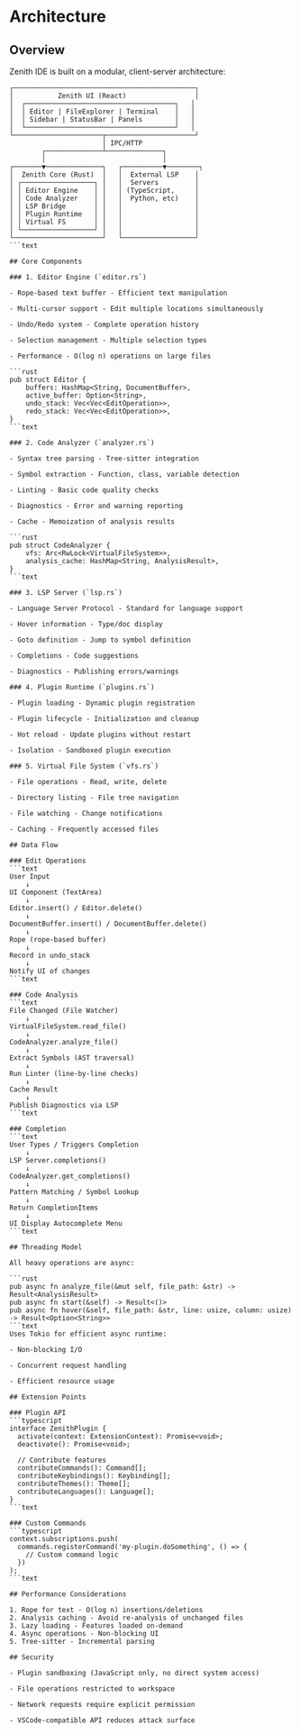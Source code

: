 # Architecture

## Overview

Zenith IDE is built on a modular, client-server architecture:

```text
┌─────────────────────────────────────────────┐
│           Zenith UI (React)                 │
│  ┌─────────────────────────────────────┐   │
│  │ Editor | FileExplorer | Terminal    │   │
│  │ Sidebar | StatusBar | Panels        │   │
│  └─────────────────────────────────────┘   │
└──────────────────────┬──────────────────────┘
                       │ IPC/HTTP
        ┌──────────────┴──────────────┐
        │                             │
┌───────▼──────────────┐   ┌──────────▼────────┐
│  Zenith Core (Rust)  │   │  External LSP    │
│ ┌──────────────────┐ │   │  Servers         │
│ │ Editor Engine    │ │   │ (TypeScript,     │
│ │ Code Analyzer    │ │   │  Python, etc)    │
│ │ LSP Bridge       │ │   │                  │
│ │ Plugin Runtime   │ │   │                  │
│ │ Virtual FS       │ │   │                  │
│ └──────────────────┘ │   │                  │
└──────────────────────┘   └──────────────────┘
```text

## Core Components

### 1. Editor Engine (`editor.rs`)

- Rope-based text buffer - Efficient text manipulation

- Multi-cursor support - Edit multiple locations simultaneously

- Undo/Redo system - Complete operation history

- Selection management - Multiple selection types

- Performance - O(log n) operations on large files

```rust
pub struct Editor {
    buffers: HashMap<String, DocumentBuffer>,
    active_buffer: Option<String>,
    undo_stack: Vec<Vec<EditOperation>>,
    redo_stack: Vec<Vec<EditOperation>>,
}
```text

### 2. Code Analyzer (`analyzer.rs`)

- Syntax tree parsing - Tree-sitter integration

- Symbol extraction - Function, class, variable detection

- Linting - Basic code quality checks

- Diagnostics - Error and warning reporting

- Cache - Memoization of analysis results

```rust
pub struct CodeAnalyzer {
    vfs: Arc<RwLock<VirtualFileSystem>>,
    analysis_cache: HashMap<String, AnalysisResult>,
}
```text

### 3. LSP Server (`lsp.rs`)

- Language Server Protocol - Standard for language support

- Hover information - Type/doc display

- Goto definition - Jump to symbol definition

- Completions - Code suggestions

- Diagnostics - Publishing errors/warnings

### 4. Plugin Runtime (`plugins.rs`)

- Plugin loading - Dynamic plugin registration

- Plugin lifecycle - Initialization and cleanup

- Hot reload - Update plugins without restart

- Isolation - Sandboxed plugin execution

### 5. Virtual File System (`vfs.rs`)

- File operations - Read, write, delete

- Directory listing - File tree navigation

- File watching - Change notifications

- Caching - Frequently accessed files

## Data Flow

### Edit Operations
```text
User Input
    ↓
UI Component (TextArea)
    ↓
Editor.insert() / Editor.delete()
    ↓
DocumentBuffer.insert() / DocumentBuffer.delete()
    ↓
Rope (rope-based buffer)
    ↓
Record in undo_stack
    ↓
Notify UI of changes
```text

### Code Analysis
```text
File Changed (File Watcher)
    ↓
VirtualFileSystem.read_file()
    ↓
CodeAnalyzer.analyze_file()
    ↓
Extract Symbols (AST traversal)
    ↓
Run Linter (line-by-line checks)
    ↓
Cache Result
    ↓
Publish Diagnostics via LSP
```text

### Completion
```text
User Types / Triggers Completion
    ↓
LSP Server.completions()
    ↓
CodeAnalyzer.get_completions()
    ↓
Pattern Matching / Symbol Lookup
    ↓
Return CompletionItems
    ↓
UI Display Autocomplete Menu
```text

## Threading Model

All heavy operations are async:

```rust
pub async fn analyze_file(&mut self, file_path: &str) -> Result<AnalysisResult>
pub async fn start(&self) -> Result<()>
pub async fn hover(&self, file_path: &str, line: usize, column: usize) -> Result<Option<String>>
```text
Uses Tokio for efficient async runtime:

- Non-blocking I/O

- Concurrent request handling

- Efficient resource usage

## Extension Points

### Plugin API
```typescript
interface ZenithPlugin {
  activate(context: ExtensionContext): Promise<void>;
  deactivate(): Promise<void>;
  
  // Contribute features
  contributeCommands(): Command[];
  contributeKeybindings(): Keybinding[];
  contributeThemes(): Theme[];
  contributeLanguages(): Language[];
}
```text

### Custom Commands
```typescript
context.subscriptions.push(
  commands.registerCommand('my-plugin.doSomething', () => {
    // Custom command logic
  })
);
```text

## Performance Considerations

1. Rope for text - O(log n) insertions/deletions
2. Analysis caching - Avoid re-analysis of unchanged files
3. Lazy loading - Features loaded on-demand
4. Async operations - Non-blocking UI
5. Tree-sitter - Incremental parsing

## Security

- Plugin sandboxing (JavaScript only, no direct system access)

- File operations restricted to workspace

- Network requests require explicit permission

- VSCode-compatible API reduces attack surface
